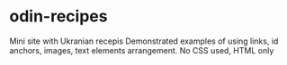 # odin-recipes
Mini site with Ukranian recepis
Demonstrated examples of using links, id anchors, images, text elements arrangement. 
No CSS used, HTML only
